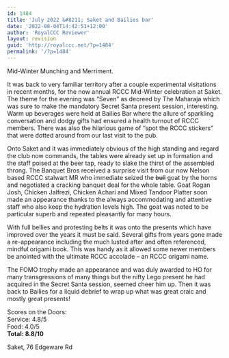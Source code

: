 ```yaml
---
id: 1484
title: 'July 2022 &#8211; Saket and Bailies bar'
date: '2022-08-04T14:42:51+12:00'
author: 'RoyalCCC Reviewer'
layout: revision
guid: 'http://royalccc.net/?p=1484'
permalink: '/?p=1484'
---
```


Mid-Winter Munching and Merriment.

It was back to very familiar territory after a couple experimental visitations in recent months, for the now annual RCCC Mid-Winter celebration at Saket. The theme for the evening was “Seven” as decreed by The Maharaja which was sure to make the mandatory Secret Santa present session, interesting. Warm up beverages were held at Bailies Bar where the allure of sparkling conversation and dodgy gifts had ensured a health turnout of RCCC members. There was also the hilarious game of “spot the RCCC stickers” that were dotted around from our last visit to the pub.

Onto Saket and it was immediately obvious of the high standing and regard the club now commands, the tables were already set up in formation and the staff poised at the beer tap, ready to slake the thirst of the assembled throng. The Banquet Bros received a surprise visit from our now Nelson based RCCC stalwart MR who immediate seized the <del>bull</del> goat by the horns and negotiated a cracking banquet deal for the whole table. Goat Rogan Josh, Chicken Jalfrezi, Chicken Achari and Mixed Tandoor Platter soon made an appearance thanks to the always accommodating and attentive staff who also keep the hydration levels high. The goat was noted to be particular superb and repeated pleasantly for many hours.

With full bellies and protesting belts it was onto the presents which have improved over the years it must be said. Several gifts from years gone made a re-appearance including the much lusted after and often referenced, mindful origami book. This was handy as it allowed some newer members be anointed with the ultimate RCCC accolade – an RCCC origami name.

The FOMO trophy made an appearance and was duly awarded to HO for many transgressions of many things but the nifty Lego present he had acquired in the Secret Santa session, seemed cheer him up. Then it was back to Bailies for a liquid debrief to wrap up what was great craic and mostly great presents!

Scores on the Doors:  
Service: 4.8/5  
Food: 4.0/5  
**Total: 8.8/10**

Saket, 76 Edgeware Rd